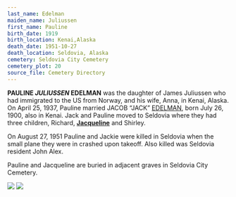 ```yaml
---
last_name: Edelman
maiden_name: Juliussen
first_name: Pauline
birth_date: 1919
birth_location: Kenai,Alaska
death_date: 1951-10-27
death_location: Seldovia, Alaska
cemetery: Seldovia City Cemetery
cemetery_plot: 20
source_file: Cemetery Directory
---
```

**PAULINE *JULIUSSEN* EDELMAN** was the daughter of James Juliussen who had immigrated to the US from Norway, and his wife, Anna, in Kenai, Alaska.  On April 25, 1937, Pauline married JACOB “JACK” [EDELMAN](../_families/Edelman_Family.md), born July 26, 1900, also in Kenai.  Jack and Pauline moved to Seldovia where they had three children, Richard, [**Jacqueline**](./Edelman_Jacqueline.md) and Shirley.  

On August 27, 1951 Pauline and Jackie were killed in Seldovia when the small plane they were in crashed upon takeoff.  Also killed was Seldovia resident John Alex. 

Pauline and Jacqueline are buried in adjacent graves in Seldovia City Cemetery.


![](../assets/images/Edelman/media/image1.jpeg)  ![](../assets/images/Pauline%20and%20Jacob%20Edleman.jpeg)  


